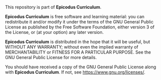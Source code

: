 This repository is part of **Epicodus Curriculum**.

**Epicodus Curriculum** is free software and learning material: you can redistribute it and/or modify it under the terms of the GNU General Public License as published by the Free Software Foundation, either version 3 of the License, or (at your option) any later version.

**Epicodus Curriculum** is distributed in the hope that it will be useful, but WITHOUT ANY WARRANTY; without even the implied warranty of MERCHANTABILITY or FITNESS FOR A PARTICULAR PURPOSE. See the GNU General Public License for more details.

You should have received a copy of the GNU General Public License along with **Epicodus Curriculum**. If not, see <https://www.gnu.org/licenses/>. 